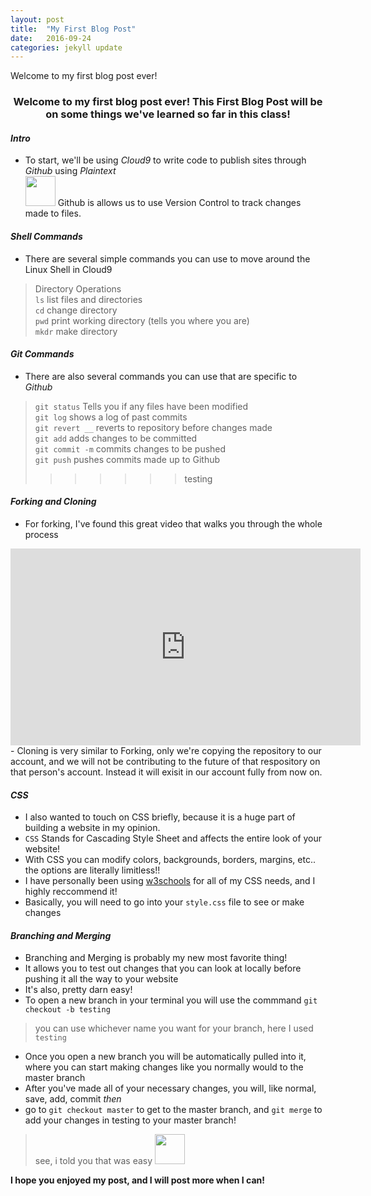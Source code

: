 ```yaml
---
layout: post
title:  "My First Blog Post"
date:   2016-09-24
categories: jekyll update
---
```


Welcome to my first blog post ever! <br>

<h3> <center> Welcome to my first blog post ever! 
This First Blog Post will be on some things we've learned so far in this class! </center> </h3>

#### *Intro* 
- To start, we'll be using *Cloud9* to write code to publish sites through *Github* using *Plaintext* <br>
<img src="https://assets-cdn.github.com/images/modules/logos_page/Octocat.png" width="48"> Github is allows us to use Version Control to track changes made to files.


#### *Shell Commands* 
- There are several simple commands you can use to move around the Linux Shell in Cloud9 

> Directory Operations <br>
> `ls` list files and directories <br>
> `cd` change directory <br>
> `pwd` print working directory (tells you where you are) <br>
> `mkdr` make directory

#### *Git Commands* 
- There are also several commands you can use that are specific to *Github*

> `git status` Tells you if any files have been modified <br>
> `git log` shows a log of past commits <br>
> `git revert __` reverts to repository before changes made <br>
> `git add` adds changes to be committed <br>
> `git commit -m` commits changes to be pushed <br>
> `git push` pushes commits made up to Github <br>
>>>>>>> testing


#### *Forking and Cloning* <br>
- For forking, I've found this great video that walks you through the whole process <br>
<iframe width="560" height="315" src="https://www.youtube.com/embed/f5grYMXbAV0" frameborder="0" allowfullscreen></iframe>
- Cloning is very similar to Forking, only we're copying the repository to our account, and we will not be contributing to the future of that respository on that person's account. Instead it will exisit in our account fully from now on. <br>

#### *CSS* 
- I also wanted to touch on CSS briefly, because it is a huge part of building a website in my opinion. <br>
- `CSS` Stands for Cascading Style Sheet and affects the entire look of your website! <br>
- With CSS you can modify colors, backgrounds, borders, margins, etc.. the options are literally limitless!! <br>
- I have personally been using [w3schools](http://www.w3schools.com/html/"w3schools) for all of my CSS needs, and I highly reccommend it! <br>
- Basically, you will need to go into your `style.css` file to see or make changes 

#### *Branching and Merging*  <br>
- Branching and Merging is probably my new most favorite thing!
- It allows you to test out changes that you can look at locally before pushing it all the way to your website
- It's also, pretty darn easy!
- To open a new branch in your terminal you will use the commmand `git checkout -b testing` <br>

> you can use whichever name you want for your branch, here I used `testing` <br>

- Once you open a new branch you will be automatically pulled into it, where you can start making changes like you normally would to the master branch <br>
- After you've made all of your necessary changes, you will, like normal, save, add, commit *then* 
- go to `git checkout master` to get to the master branch, and `git merge` to add your changes in testing to your master branch! 

> see, i told you that was easy <img src="https://fishseekingbicycle.files.wordpress.com/2012/07/emoticonblog.jpeg" width="48">


**I hope you enjoyed my post, and I will post more when I can!**